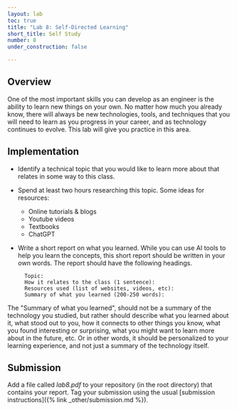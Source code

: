 ```yaml
---
layout: lab
toc: true
title: "Lab 8: Self-Directed Learning"
short_title: Self Study
number: 8
under_construction: false

---
```


## Overview
One of the most important skills you can develop as an engineer is the ability to learn new things on your own.  No matter how much you already know, there will always be new technologies, tools, and techniques that you will need to learn as you progress in your career, and as technology continues to evolve.
This lab will give you practice in this area.  

## Implementation
* Identify a technical topic that you would like to learn more about that relates in some way to this class.  
* Spend at least two hours researching this topic.  Some ideas for resources:
    * Online tutorials & blogs
    * Youtube videos
    * Textbooks
    * ChatGPT
* Write a short report on what you learned.  While you can use AI tools to help you learn the concepts, this short report should be written in your own words.  The report should have the following headings.

        Topic: 
        How it relates to the class (1 sentence):
        Resources used (list of websites, videos, etc):
        Summary of what you learned (200-250 words):

The "Summary of what you learned", should not be a summary of the technology you studied, but rather should describe what you learned about it, what stood out to you, how it connects to other things you know, what you found interesting or surprising, what you might want to learn more about in the future, etc.  Or in other words, it should be personalized to your learning experience, and not just a summary of the technology itself.

## Submission
Add a file called *lab8.pdf* to your repository (in the root directory) that contains your report.  Tag your submission using the usual [submission instructions]({% link _other/submission.md %}).

